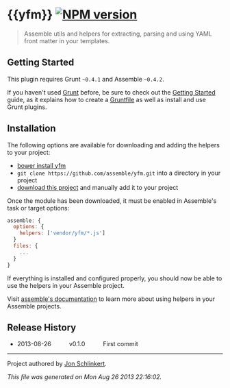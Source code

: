 # {{yfm}} [![NPM version](https://badge.fury.io/js/yfm.png)](http://badge.fury.io/js/yfm)

> Assemble utils and helpers for extracting, parsing and using YAML front matter in your templates.

## Getting Started
This plugin requires Grunt `~0.4.1` and Assemble `~0.4.2`.

If you haven't used [Grunt](http://gruntjs.com/) before, be sure to check out the [Getting Started](http://gruntjs.com/getting-started) guide, as it explains how to create a [Gruntfile](http://gruntjs.com/sample-gruntfile) as well as install and use Grunt plugins.

## Installation

The following options are available for downloading and adding the helpers to your project:

* [bower install yfm](https://github.com/bower/bower)
* `git clone https://github.com/assemble/yfm.git` into a directory in your project
* [download this project]() and manually add it to your project

Once the module has been downloaded, it must be enabled in Assemble's task or target options:

```js
assemble: {
  options: {
    helpers: ['vendor/yfm/*.js']
  }
  files: {
    ...
  }
}
```

If everything is installed and configured properly, you should now be able to use the helpers in your Assemble project.

Visit [assemble's documentation](http://assemble.io) to learn more about using helpers in your Assemble projects.


## Release History

 * 2013-08-26   v0.1.0   First commit

***

Project authored by [Jon Schlinkert](https://github.com/jonschlinkert/).

_This file was generated on Mon Aug 26 2013 22:16:02._
